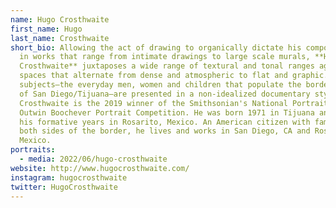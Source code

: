 ```yaml
---
name: Hugo Crosthwaite
first_name: Hugo
last_name: Crosthwaite
short_bio: Allowing the act of drawing to organically dictate his compositions
  in works that range from intimate drawings to large scale murals, **Hugo
  Crosthwaite** juxtaposes a wide range of textural and tonal ranges against
  spaces that alternate from dense and atmospheric to flat and graphic. His
  subjects—the everyday men, women and children that populate the border region
  of San Diego/Tijuana—are presented in a non-idealized documentary style.
  Crosthwaite is the 2019 winner of the Smithsonian's National Portrait Gallery
  Outwin Boochever Portrait Competition. He was born 1971 in Tijuana and spent
  his formative years in Rosarito, Mexico. An American citizen with family on
  both sides of the border, he lives and works in San Diego, CA and Rosarito,
  Mexico.
portraits:
  - media: 2022/06/hugo-crosthwaite
website: http://www.hugocrosthwaite.com/
instagram: hugocrosthwaite
twitter: HugoCrosthwaite
---
```

